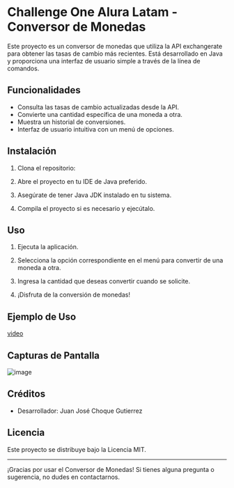 # Challenge One Alura Latam - Conversor de Monedas

Este proyecto es un conversor de monedas que utiliza la API exchangerate para obtener las tasas de cambio más recientes. Está desarrollado en Java y proporciona una interfaz de usuario simple a través de la línea de comandos.

## Funcionalidades

- Consulta las tasas de cambio actualizadas desde la API.
- Convierte una cantidad específica de una moneda a otra.
- Muestra un historial de conversiones.
- Interfaz de usuario intuitiva con un menú de opciones.

## Instalación

1. Clona el repositorio:

2. Abre el proyecto en tu IDE de Java preferido.

3. Asegúrate de tener Java JDK instalado en tu sistema.

4. Compila el proyecto si es necesario y ejecútalo.

## Uso

1. Ejecuta la aplicación.

2. Selecciona la opción correspondiente en el menú para convertir de una moneda a otra.

3. Ingresa la cantidad que deseas convertir cuando se solicite.

4. ¡Disfruta de la conversión de monedas!

## Ejemplo de Uso

[video](https://github.com/juancgt/challenge-conversor-de-monedas/assets/51769980/0398765c-56dc-4262-ac14-ec37cdb0dfa8)

## Capturas de Pantalla

![image](https://github.com/juancgt/challenge-conversor-de-monedas/assets/51769980/ced048f7-102e-4a5b-b65f-48068a0747fa)


## Créditos

- Desarrollador: Juan José Choque Gutierrez

## Licencia

Este proyecto se distribuye bajo la Licencia MIT.

---

¡Gracias por usar el Conversor de Monedas! Si tienes alguna pregunta o sugerencia, no dudes en contactarnos.
